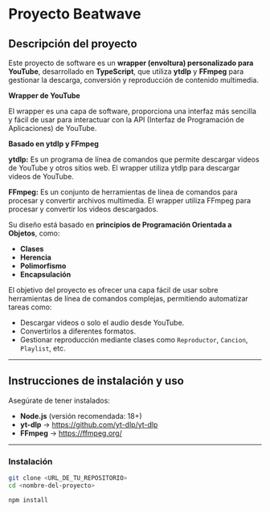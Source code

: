 # Proyecto Beatwave

##  Descripción del proyecto

Este proyecto de software es un **wrapper (envoltura) personalizado para YouTube**, desarrollado en **TypeScript**, que utiliza **ytdlp** y **FFmpeg** para gestionar la descarga, conversión y reproducción de contenido multimedia.

**Wrapper de YouTube**

El wrapper es una capa de software, proporciona una interfaz más sencilla y fácil de usar para interactuar con la API (Interfaz de Programación de Aplicaciones) de YouTube.

**Basado en ytdlp y FFmpeg**

**ytdlp:** Es un programa de línea de comandos que permite descargar videos de YouTube y otros sitios web. El wrapper utiliza ytdlp para descargar videos de YouTube.

**FFmpeg:** Es un conjunto de herramientas de línea de comandos para procesar y convertir archivos multimedia. El wrapper utiliza FFmpeg para procesar y convertir los videos descargados.

Su diseño está basado en **principios de Programación Orientada a Objetos**, como:

- **Clases**
- **Herencia**
- **Polimorfismo**
- **Encapsulación**

El objetivo del proyecto es ofrecer una capa fácil de usar sobre herramientas de línea de comandos complejas, permitiendo automatizar tareas como:

- Descargar videos o solo el audio desde YouTube.
- Convertirlos a diferentes formatos.
- Gestionar reproducción mediante clases como `Reproductor`, `Cancion`, `Playlist`, etc.

---

## Instrucciones de instalación y uso

Asegúrate de tener instalados:

- **Node.js** (versión recomendada: 18+)
- **yt-dlp** → https://github.com/yt-dlp/yt-dlp
- **FFmpeg** → https://ffmpeg.org/

---

### Instalación

```bash
git clone <URL_DE_TU_REPOSITORIO>
cd <nombre-del-proyecto>

npm install

